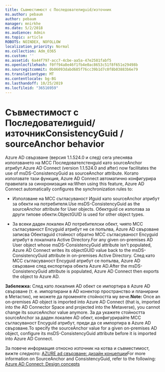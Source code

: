 ```yaml
---
title: Съвместимост с Последователиguid/източник
ms.author: pebaum
author: pebaum
manager: mnirkhe
ms.date: 5/2/2018
ms.audience: Admin
ms.topic: article
ROBOTS: NOINDEX, NOFOLLOW
localization_priority: Normal
ms.collection: Adm_O365
ms.custom: ''
ms.assetid: 6a44f797-acc7-4cbe-aa5a-47e2581fabf5
ms.openlocfilehash: f0ff94a8e46f1fb4e0ac8653c51f8f651e29498b
ms.sourcegitcommit: 0b06093dabd685f76cc39b1d7c0f8b03883b6e79
ms.translationtype: MT
ms.contentlocale: bg-BG
ms.lasthandoff: 10/25/2019
ms.locfileid: "36516959"
---
```

# <a name="consistencyguid--sourceanchor-behavior"></a><span data-ttu-id="b5a6a-102">Съвместимост с Последователиguid/източник</span><span class="sxs-lookup"><span data-stu-id="b5a6a-102">ConsistencyGuid / sourceAnchor behavior</span></span>

<span data-ttu-id="b5a6a-103">Azure AD свързване (версия 1.1.524.0 и след) сега улеснява използването на МСС Последователстенguid като sourceAnchor атрибут.</span><span class="sxs-lookup"><span data-stu-id="b5a6a-103">Azure AD Connect (version 1.1.524.0 and after) now facilitates the use of msDS-ConsistencyGuid as sourceAnchor attribute.</span></span> <span data-ttu-id="b5a6a-104">Когато използвате тази функция, Azure AD Connect автоматично конфигурира правилата за синхронизация на:</span><span class="sxs-lookup"><span data-stu-id="b5a6a-104">When using this feature, Azure AD Connect automatically configures the synchronization rules to:</span></span>
  
- <span data-ttu-id="b5a6a-105">Използване на МСС съгласуваност Иguid като sourceAnchor атрибут за обекти на потребителя.</span><span class="sxs-lookup"><span data-stu-id="b5a6a-105">Use msDS-ConsistencyGuid as the sourceAnchor attribute for User objects.</span></span> <span data-ttu-id="b5a6a-106">Обектguid се използва за други типове обекти.</span><span class="sxs-lookup"><span data-stu-id="b5a6a-106">ObjectGUID is used for other object types.</span></span>
    
- <span data-ttu-id="b5a6a-107">За всеки даден локален AD потребителски обект, чиято МСС съгласуваност Encyguid атрибут не се попълва, Azure AD свързване записва Обектаguid стойност обратно МСС съгласуваност Encyguid атрибут в локалната Active Directory.</span><span class="sxs-lookup"><span data-stu-id="b5a6a-107">For any given on-premises AD User object whose msDS-ConsistencyGuid attribute isn't populated, Azure AD Connect writes its objectGUID value back to the msDS-ConsistencyGuid attribute in on-premises Active Directory.</span></span> <span data-ttu-id="b5a6a-108">След като МСС съгласуваност Encyguid атрибут се попълва, Azure AD свързване след експортира обекта Azure AD.</span><span class="sxs-lookup"><span data-stu-id="b5a6a-108">After the msDS-ConsistencyGuid attribute is populated, Azure AD Connect then exports the object to Azure AD.</span></span>
    
 <span data-ttu-id="b5a6a-109">**Забележка:** След като локалния AD обект се импортира в Azure AD свързване (т. е. импортирани в AD конектор пространство и планирани в Метастих), не можете да променяте стойността му вече.</span><span class="sxs-lookup"><span data-stu-id="b5a6a-109">**Note:** Once an on-premises AD object is imported into Azure AD Connect (that is, imported into the AD Connector Space and projected into the Metaverse), you cannot change its sourceAnchor value anymore.</span></span> <span data-ttu-id="b5a6a-110">За да укажете стойността sourceAnchor за даден локален AD обект, конфигурирайте МСС съгласуваност Encyguid атрибут, преди да се импортира в Azure AD свързване.</span><span class="sxs-lookup"><span data-stu-id="b5a6a-110">To specify the sourceAnchor value for a given on-premises AD object, configure its msDS-ConsistencyGuid attribute before it is imported into Azure AD Connect.</span></span> 
  
<span data-ttu-id="b5a6a-111">За повече информация относно източник на котва и съвместимост, вижте следното: [AZURE ad свързване: дизайн концепции](https://docs.microsoft.com/azure/active-directory/connect/active-directory-aadconnect-design-concepts)</span><span class="sxs-lookup"><span data-stu-id="b5a6a-111">For more information on SourceAnchor and ConsistencyGuid, refer to the following: [Azure AD Connect: Design concepts](https://docs.microsoft.com/azure/active-directory/connect/active-directory-aadconnect-design-concepts)</span></span>
  

